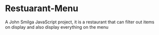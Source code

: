 # Restuarant-Menu
A John Smilga JavaScript project, it is a restaurant that can filter out items on display and also display everything on the menu
